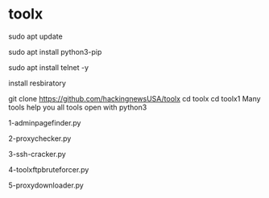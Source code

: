 # toolx
sudo apt update

sudo apt install python3-pip 

sudo apt install telnet -y


install resbiratory
 
git clone https://github.com/hackingnewsUSA/toolx
cd toolx
cd toolx1
Many tools help you
all tools open with python3 

1-adminpagefinder.py

2-proxychecker.py

3-ssh-cracker.py

4-toolxftpbruteforcer.py

5-proxydownloader.py


